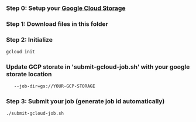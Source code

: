 ### Step 0: Setup your [Google Cloud Storage](https://cloud.google.com/storage/)

### Step 1: Download files in this folder

### Step 2: Initialize
```bash
gcloud init
```

### Update GCP storate in 'submit-gcloud-job.sh' with your google storate location
```bash
   --job-dir=gs://YOUR-GCP-STORAGE 
```

### Step 3: Submit your job (generate job id automatically)
```bash
./submit-gcloud-job.sh
```
